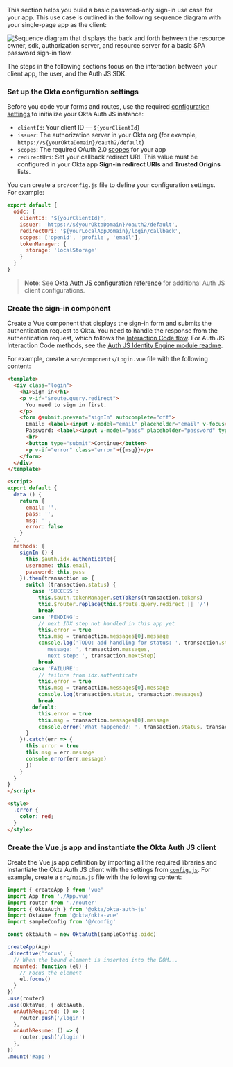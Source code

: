 This section helps you build a basic password-only sign-in use case for your app. This use case is outlined in the following sequence diagram with your single-page app as the client:

![Sequence diagram that displays the back and forth between the resource owner, sdk, authorization server, and resource server for a basic SPA password sign-in flow.](/img/oie-embedded-sdk/password-only-spa-authjs-flow.svg "Auth JS + SPA password-only sign-in flow")

<!-- Source for image. Generated using http://www.plantuml.com/plantuml/uml/

@startuml
skinparam monochrome true
actor "Resource Owner (User)" as user
participant "Client (SPA)" as client
participant "Auth JS (SDK)" as sdk
participant "Authorization server (Okta)" as okta

autonumber "<b>#."
user -> client: Navigate to app sign-in page
client -> client: Display sign-in page, instantiate OktaAuth()
user -> client: Enter credentials
client -> sdk: Call idx.authenticate(username,password)
sdk -> okta: API request to authenticate user
okta -> sdk: Return Auth response
sdk -> client: Return tokens and idxStatus.SUCCESS
client -> client: For idxStatus.SUCCESS, store tokens in browser storage
client -> user: Direct user to authenticated page
client -> client: For idxStatus.SUCCESS, store tokens in browser storage
client -> sdk: (Optional) Call token.getUserInfo() to get user info
sdk -> okta: (Optional) API request to get user info
okta -> sdk: (Optional) Return user info response
sdk -> client: (Optional) Return user info
client -> user:  (Optional) Display required user info
@enduml

-->
The steps in the following sections focus on the interaction between your client app, the user, and the Auth JS SDK.

### Set up the Okta configuration settings

Before you code your forms and routes, use the required [configuration settings](#okta-org-app-integration-configuration-settings) to initialize your Okta Auth JS instance:

* `clientId`: Your client ID &mdash; `${yourClientId}`
* `issuer`: The authorization server in your Okta org (for example, `https://${yourOktaDomain}/oauth2/default`)
* `scopes`: The required OAuth 2.0 [scopes](/docs/reference/api/oidc/#scopes) for your app
* `redirectUri`: Set your callback redirect URI. This value must be configured in your Okta app **Sign-in redirect URIs** and **Trusted Origins** lists.

You can create a `src/config.js` file to define your configuration settings. For example:

```js
export default {
  oidc: {
    clientId: '${yourClientId}',
    issuer: 'https://${yourOktaDomain}/oauth2/default',
    redirectUri: '${yourLocalAppDomain}/login/callback',
    scopes: ['openid', 'profile', 'email'],
    tokenManager: {
      storage: 'localStorage'
    }
  }
}
```

> **Note**: See [Okta Auth JS configuration reference](https://github.com/okta/okta-auth-js#configuration-reference) for additional Auth JS client configurations.

### Create the sign-in component

Create a Vue component that displays the sign-in form and submits the authentication request to Okta. You need to handle the response from the authentication request, which follows the [Interaction Code flow](/docs/guides/implement-grant-type/interactioncode/main/#interaction-code-flow). For Auth JS Interaction Code methods, see the [Auth JS Identity Engine module readme](https://github.com/okta/okta-auth-js/blob/master/docs/idx.md#usage).

For example, create a `src/components/Login.vue` file with the following content:

```html
<template>
  <div class="login">
    <h1>Sign in</h1>
    <p v-if="$route.query.redirect">
      You need to sign in first.
    </p>
    <form @submit.prevent="signIn" autocomplete="off">
      Email: <label><input v-model="email" placeholder="email" v-focus></label><br><br>
      Password: <label><input v-model="pass" placeholder="password" type="password"></label><br>
      <br>
      <button type="submit">Continue</button>
      <p v-if="error" class="error">{{msg}}</p>
    </form>
  </div>
</template>

<script>
export default {
  data () {
    return {
      email: '',
      pass: '',
      msg: '',
      error: false
    }
  },
  methods: {
    signIn () {
      this.$auth.idx.authenticate({
      username: this.email,
      password: this.pass
    }).then(transaction => {
      switch (transaction.status) {
        case 'SUCCESS':
          this.$auth.tokenManager.setTokens(transaction.tokens)
          this.$router.replace(this.$route.query.redirect || '/')
          break
        case 'PENDING':
          // next IDX step not handled in this app yet
          this.error = true
          this.msg = transaction.messages[0].message
          console.log('TODO: add handling for status: ', transaction.status,
            'message: ', transaction.messages,
            'next step: ', transaction.nextStep)
          break
        case 'FAILURE':
          // failure from idx.authenticate
          this.error = true
          this.msg = transaction.messages[0].message
          console.log(transaction.status, transaction.messages)
          break
        default:
          this.error = true
          this.msg = transaction.messages[0].message
          console.error('What happened?: ', transaction.status, transaction.messages)
      }
    }).catch(err => {
      this.error = true
      this.msg = err.message
      console.error(err.message)
      })
    }
  }
}
</script>

<style>
  .error {
    color: red;
  }
</style>
```

### Create the Vue.js app and instantiate the Okta Auth JS client

Create the Vue.js app definition by importing all the required libraries and instantiate the Okta Auth JS client with the settings from [`config.js`](#set-up-the-okta-configuration-settings). For example, create a `src/main.js` file with the following content:

```js
import { createApp } from 'vue'
import App from './App.vue'
import router from './router'
import { OktaAuth } from '@okta/okta-auth-js'
import OktaVue from '@okta/okta-vue'
import sampleConfig from '@/config'

const oktaAuth = new OktaAuth(sampleConfig.oidc)

createApp(App)
.directive('focus', {
  // When the bound element is inserted into the DOM...
  mounted: function (el) {
    // Focus the element
    el.focus()
  }
})
.use(router)
.use(OktaVue, { oktaAuth,
  onAuthRequired: () => {
    router.push('/login')
  },
  onAuthResume: () => {
    router.push('/login')
  },
})
.mount('#app')
```
